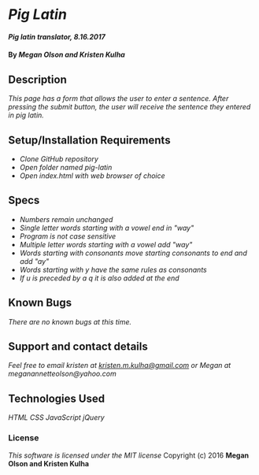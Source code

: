 # _Pig Latin_

#### _Pig latin translator, 8.16.2017_

#### By _**Megan Olson and Kristen Kulha**_

## Description

_This page has a form that allows the user to enter a sentence. After pressing the submit button, the user will receive the sentence they entered in pig latin._

## Setup/Installation Requirements

* _Clone GitHub repository_
* _Open folder named pig-latin_
* _Open index.html with web browser of choice_

## Specs

* _Numbers remain unchanged_
* _Single letter words starting with a vowel end in "way"_
* _Program is not case sensitive_
* _Multiple letter words starting with a vowel add "way"_
* _Words starting with consonants move starting consonants to end and add "ay"_
* _Words starting with y have the same rules as consonants_
* _If u is preceded by a q it is also added at the end_

## Known Bugs

_There are no known bugs at this time._

## Support and contact details

_Feel free to email kristen at kristen.m.kulha@gmail.com or Megan at meganannetteolson@yahoo.com_

## Technologies Used

_HTML CSS JavaScript jQuery_

### License

*This software is licensed under the MIT license*
Copyright (c) 2016 **Megan Olson and Kristen Kulha**
